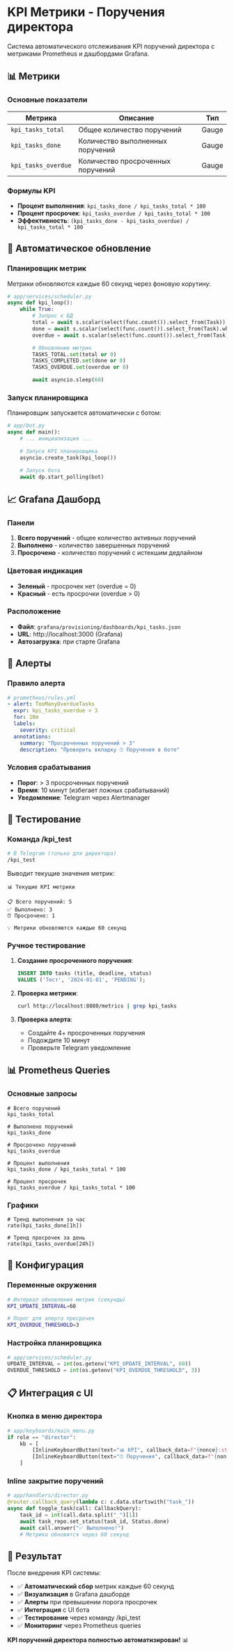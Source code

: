 # KPI Метрики - Поручения директора

Система автоматического отслеживания KPI поручений директора с метриками Prometheus и дашбордами Grafana.

## 📊 Метрики

### Основные показатели

| Метрика | Описание | Тип |
|---------|----------|-----|
| `kpi_tasks_total` | Общее количество поручений | Gauge |
| `kpi_tasks_done` | Количество выполненных поручений | Gauge |
| `kpi_tasks_overdue` | Количество просроченных поручений | Gauge |

### Формулы KPI

- **Процент выполнения**: `kpi_tasks_done / kpi_tasks_total * 100`
- **Процент просрочек**: `kpi_tasks_overdue / kpi_tasks_total * 100`
- **Эффективность**: `(kpi_tasks_done - kpi_tasks_overdue) / kpi_tasks_total * 100`

## 🔄 Автоматическое обновление

### Планировщик метрик

Метрики обновляются каждые 60 секунд через фоновую корутину:

```python
# app/services/scheduler.py
async def kpi_loop():
    while True:
        # Запрос к БД
        total = await s.scalar(select(func.count()).select_from(Task))
        done = await s.scalar(select(func.count()).select_from(Task).where(Task.status == TaskStatus.COMPLETED))
        overdue = await s.scalar(select(func.count()).select_from(Task).where(Task.status == TaskStatus.PENDING, Task.deadline < date.today()))

        # Обновление метрик
        TASKS_TOTAL.set(total or 0)
        TASKS_COMPLETED.set(done or 0)
        TASKS_OVERDUE.set(overdue or 0)

        await asyncio.sleep(60)
```

### Запуск планировщика

Планировщик запускается автоматически с ботом:

```python
# app/bot.py
async def main():
    # ... инициализация ...

    # Запуск KPI планировщика
    asyncio.create_task(kpi_loop())

    # Запуск бота
    await dp.start_polling(bot)
```

## 📈 Grafana Дашборд

### Панели

1. **Всего поручений** - общее количество активных поручений
2. **Выполнено** - количество завершенных поручений
3. **Просрочено** - количество поручений с истекшим дедлайном

### Цветовая индикация

- **Зеленый** - просрочек нет (overdue = 0)
- **Красный** - есть просрочки (overdue > 0)

### Расположение

- **Файл**: `grafana/provisioning/dashboards/kpi_tasks.json`
- **URL**: http://localhost:3000 (Grafana)
- **Автозагрузка**: при старте Grafana

## 🚨 Алерты

### Правило алерта

```yaml
# prometheus/rules.yml
- alert: TooManyOverdueTasks
  expr: kpi_tasks_overdue > 3
  for: 10m
  labels:
    severity: critical
  annotations:
    summary: "Просроченных поручений > 3"
    description: "Проверить вкладку ⏱ Поручения в боте"
```

### Условия срабатывания

- **Порог**: > 3 просроченных поручений
- **Время**: 10 минут (избегает ложных срабатываний)
- **Уведомление**: Telegram через Alertmanager

## 🧪 Тестирование

### Команда /kpi_test

```bash
# В Telegram (только для директора)
/kpi_test
```

Выводит текущие значения метрик:

```
📊 Текущие KPI метрики

📋 Всего поручений: 5
✅ Выполнено: 3
⏰ Просрочено: 1

💡 Метрики обновляются каждые 60 секунд
```

### Ручное тестирование

1. **Создание просроченного поручения**:
   ```sql
   INSERT INTO tasks (title, deadline, status)
   VALUES ('Тест', '2024-01-01', 'PENDING');
   ```

2. **Проверка метрики**:
   ```bash
   curl http://localhost:8080/metrics | grep kpi_tasks
   ```

3. **Проверка алерта**:
   - Создайте 4+ просроченных поручения
   - Подождите 10 минут
   - Проверьте Telegram уведомление

## 📊 Prometheus Queries

### Основные запросы

```promql
# Всего поручений
kpi_tasks_total

# Выполнено поручений
kpi_tasks_done

# Просрочено поручений
kpi_tasks_overdue

# Процент выполнения
kpi_tasks_done / kpi_tasks_total * 100

# Процент просрочек
kpi_tasks_overdue / kpi_tasks_total * 100
```

### Графики

```promql
# Тренд выполнения за час
rate(kpi_tasks_done[1h])

# Тренд просрочек за день
rate(kpi_tasks_overdue[24h])
```

## 🔧 Конфигурация

### Переменные окружения

```bash
# Интервал обновления метрик (секунды)
KPI_UPDATE_INTERVAL=60

# Порог для алерта просрочек
KPI_OVERDUE_THRESHOLD=3
```

### Настройка планировщика

```python
# app/services/scheduler.py
UPDATE_INTERVAL = int(os.getenv("KPI_UPDATE_INTERVAL", 60))
OVERDUE_THRESHOLD = int(os.getenv("KPI_OVERDUE_THRESHOLD", 3))
```

## 📋 Интеграция с UI

### Кнопка в меню директора

```python
# app/keyboards/main_menu.py
if role == "director":
    kb = [
        [InlineKeyboardButton(text="📊 KPI", callback_data=f"{nonce}:stub")],
        [InlineKeyboardButton(text="⏱ Поручения", callback_data=f"{nonce}:director_tasks")]
    ]
```

### Inline закрытие поручений

```python
# app/handlers/director.py
@router.callback_query(lambda c: c.data.startswith("task_"))
async def toggle_task(call: CallbackQuery):
    task_id = int(call.data.split("_")[1])
    await task_repo.set_status(task_id, Status.done)
    await call.answer("✅ Выполнено!")
    # Метрика обновится через 60 секунд
```

## 🎯 Результат

После внедрения KPI системы:

- ✅ **Автоматический сбор** метрик каждые 60 секунд
- ✅ **Визуализация** в Grafana дашборде
- ✅ **Алерты** при превышении порога просрочек
- ✅ **Интеграция** с UI бота
- ✅ **Тестирование** через команду /kpi_test
- ✅ **Мониторинг** через Prometheus queries

**KPI поручений директора полностью автоматизирован!** 📊
